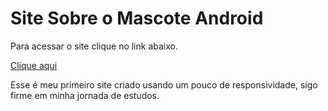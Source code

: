 # Site Sobre o Mascote Android
Para acessar o site clique no link abaixo.

<a href='https://rafael-n-santos.github.io/Site-Android/'>Clique aqui</a>

Esse é meu primeiro site criado usando um pouco de responsividade, sigo firme em minha jornada de estudos.